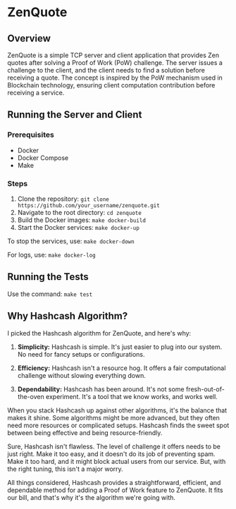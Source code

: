 # ZenQuote

## Overview

ZenQuote is a simple TCP server and client application that provides Zen quotes after solving a Proof of Work (PoW) challenge. The server issues a challenge to the client, and the client needs to find a solution before receiving a quote. The concept is inspired by the PoW mechanism used in Blockchain technology, ensuring client computation contribution before receiving a service.

## Running the Server and Client

### Prerequisites

- Docker
- Docker Compose
- Make

### Steps

1. Clone the repository: `git clone https://github.com/your_username/zenquote.git`
2. Navigate to the root directory: `cd zenquote`
3. Build the Docker images: `make docker-build`
4. Start the Docker services: `make docker-up`

To stop the services, use: `make docker-down`

For logs, use: `make docker-log`

## Running the Tests

Use the command: `make test`

## Why Hashcash Algorithm?

I picked the Hashcash algorithm for ZenQuote, and here's why:

1. **Simplicity:** Hashcash is simple. It's just easier to plug into our system. No need for fancy setups or configurations.

2. **Efficiency:** Hashcash isn't a resource hog. It offers a fair computational challenge without slowing everything down.

3. **Dependability:** Hashcash has been around. It's not some fresh-out-of-the-oven experiment. It's a tool that we know works, and works well.

When you stack Hashcash up against other algorithms, it's the balance that makes it shine. Some algorithms might be more advanced, but they often need more resources or complicated setups. Hashcash finds the sweet spot between being effective and being resource-friendly.

Sure, Hashcash isn't flawless. The level of challenge it offers needs to be just right. Make it too easy, and it doesn't do its job of preventing spam. Make it too hard, and it might block actual users from our service. But, with the right tuning, this isn't a major worry.

All things considered, Hashcash provides a straightforward, efficient, and dependable method for adding a Proof of Work feature to ZenQuote. It fits our bill, and that's why it's the algorithm we're going with.
